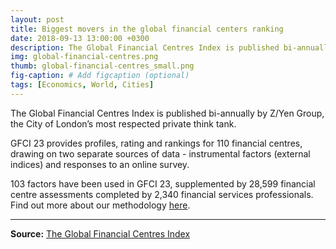 ```yaml
---
layout: post
title: Biggest movers in the global financial centers ranking
date: 2018-09-13 13:00:00 +0300
description: The Global Financial Centres Index is published bi-annually by Z/Yen Group, the City of London’s most respected private think tank.
img: global-financial-centres.png
thumb: global-financial-centres_small.png
fig-caption: # Add figcaption (optional)
tags: [Economics, World, Cities]
---
```

The Global Financial Centres Index is published bi-annually by Z/Yen Group, the City of London’s most respected private think tank.

GFCI 23 provides profiles, rating and rankings for 110 financial centres, drawing on two separate sources of data - instrumental factors (external indices) and responses to an online survey.

103 factors have been used in GFCI 23, supplemented by 28,599 financial centre assessments completed by 2,340 financial services professionals. Find out more about our methodology [here](https://www.longfinance.net/programmes/financial-centre-futures/global-financial-centres-index/gfci-methodology/).

---

**Source:** [The Global Financial Centres Index](http://globalfinancialcentres.net/explore/)
